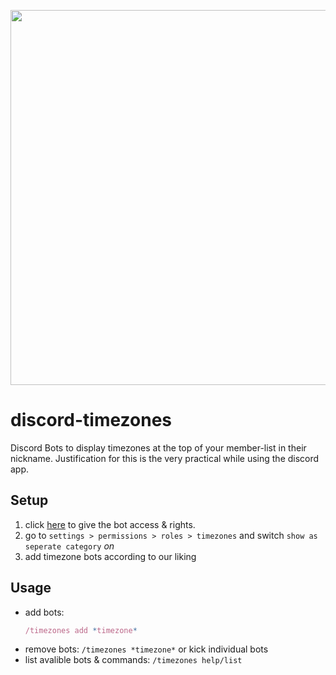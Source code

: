 <p align="center">
<img width="600" src="">


# discord-timezones

Discord Bots to display timezones at the top of your member-list in their nickname.
Justification for this is the very practical while using the discord app.

## Setup

1. click [here](https://theuselessweb.com/) to give the bot access & rights.
2. go to `settings > permissions > roles > timezones` and switch `show as seperate category` *on*
3. add timezone bots according to our liking

## Usage

- add bots:
  ```js
  /timezones add *timezone*
  ```
- remove bots: `/timezones *timezone*` or kick individual bots
- list avalible bots & commands: `/timezones help/list`
